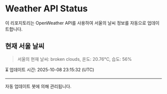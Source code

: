 
# Weather API Status

이 리포지토리는 OpenWeather API를 사용하여 서울의 날씨 정보를 자동으로 업데이트합니다.

## 현재 서울 날씨
> 서울의 현재 날씨: broken clouds, 온도: 20.76°C, 습도: 56%

⏳ 업데이트 시간: 2025-10-08 23:15:32 (UTC)

---
자동 업데이트 봇에 의해 관리됩니다.
